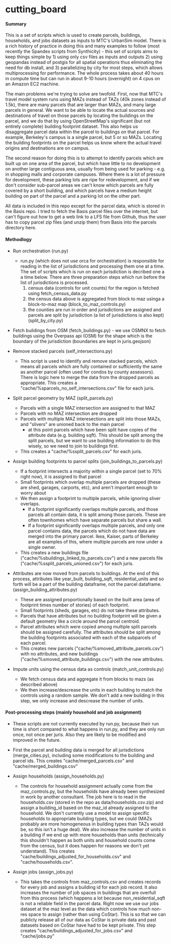 # cutting_board

#### Summary

This is a set of scripts which is used to create parcels, buildings, households, and jobs datasets as inputs to MTC's UrbanSim model.  There is a rich history of practice in doing this and many examples to follow (most recently the Spandex scripts from Synthicity) - this set of scripts aims to keep things simple by 1) using only csv files as inputs and outputs 2) using geopandas instead of postgis for all spatial operations thus eliminating the need for db install, and 3) parallelizing by city for most steps, which allows multiprocessing for performance.  The whole process takes about 40 hours in compute time but can run in about 9-10 hours (overnight) on 4 cpus on an Amazon EC2 machine.

The main problems we're trying to solve are twofold.  First, now that MTC's travel model system runs using MAZs instead of TAZs (40k zones instead of 1.5k), there are many parcels that are larger than MAZs, and many large parcels in general.  We want to be able to locate the actual sources and destinations of travel on those parcels by locating the buildings on the parcel, and we do that by using OpenStreetMap's significant (but not entirely complete) building footprint dataset.  This also helps us disaggregate parcel data within the parcel to buildings on that parcel.  For example, Berkeley's campus is a single parcel, but 5 or so MAZs.  Locating the building footprints on the parcel helps us know where the actual travel origins and destinations are on campus.

The second reason for doing this is to attempt to identify parcels which are built up on one area of the parcel, but which have little to no development on another large contiguous area, usually from being used for parking - e.g. in shopping malls and corporate campuses.  Where there is a lot of pressure for development, these parking lots are ripe for redevelopment, and if we don't consider sub-parcel areas we can't know which parcels are fully covered by a short building, and which parcels have a medium height building on part of the parcel and a parking lot on the other part.

All data is included in this repo except for the parcel data, which is stored in the Basis repo.  I tried to fetch the Basis parcel files over the internet, but can't figure out how to get a web link to a LFS file from Github, thus the user has to copy parcel zip files (and unzip them) from Basis into the parcels directory here.

#### Methodlogy

* Run orchestration (run.py)
  * run.py (which does not use orca for orchestration) is responsible for reading in the list of jurisdictions and processing them one at a time.  The set of scripts which is run on each jurisdiction is decribed one a a time below.  There are three preparation steps which run before the list of jurisdictions is processed.
    1) census data (controls for unit counts) for the region is fetched using fetch_census_data.py
    2) the census data above is aggregated from block to maz usinga a block-to-maz map (block_to_maz_controls.py)
    3) the counties are run in order and jurisdictions are assigned and parcels are split by jurisdiction (a list of jurisdictions is also kept) (split_by_city.py)

* Fetch buildings from OSM (fetch_buildings.py) - we use OSMNX to fetch buildings using the Overpass api (OSM) for the shape which is the boundary of the jurisdiction (boundaries are kept in juris.geojson)

* Remove stacked parcels (self_intersections.py)
  * This script is used to identify and remove stacked parcels, which means all parcels which are fully contained or sufficiently the same as another parcel (often used for condos by county assessors).  There is logic here to merge the data from the dropped parcels as appropriate.  This creates a "cache/%sparcels_no_self_intersections.csv" file for each juris.

* Split parcel geometry by MAZ (split_parcels.py)
  * Parcels with a single MAZ intersection are assigned to that MAZ
  * Parcels with no MAZ intersection are dropped
  * Parcels with multiple MAZ interesections are split into those MAZs, and "slivers" are unioned back to the main parcel
    * at this point parcels which have been split have copies of the attribute data (e.g. building sqft).  This should be split among the split parcels, but we want to use building information to do this wisely, so we need to join to buildings first.
  * This creates a "cache/%ssplit_parcels.csv" for each juris.
    
* Assign building footprints to parcel splits (join_buildings_to_parcels.py)
  * If a footprint intersects a majority within a single parcel (set to 70% right now), it is assigned to that parcel
  * Small footprints which overlap multiple parcels are dropped (these are shed, garages, carports, etc), and aren't important enough to worry about
  * We then assign a footprint to multiple parcels, while ignoring sliver overlaps.
    * If a footprint significantly overlaps multiple parcels, and those parcels all contain data, it is split among those parcels.  These are often townhomes which have separate parcels but share a wall.
    * If a footprint significantly overlaps multiple parcels, and only one parcel contains data, the parcels which do not have data are merged into the primary parcel.  Ikea, Kaiser, parts of Berkeley are all examples of this, where multiple parcels are now under a single owner.
  * This creates a new buildings file ("cache/%sbuildings_linked_to_parcels.csv") and a new parcels file ("cache/%ssplit_parcels_unioned.csv") for each juris.
    
* Attributes are now moved from parcels to buildings.  At the end of this process, attributes like year_built, building_sqft, residential_units and so forth will be a part of the building dataframe, not the parcel dataframe. (assign_building_attributes.py)
  * These are assigned proportionally based on the built area (area of footprint times number of stories) of each footprint.
  * Small footprints (sheds, garages, etc) do not take these attributes.
  * Parcels that have attributes but no building footprint will be given a default geometry like a circle around the parcel centroid.
  * Parcel attributes which were copied among multiple split parcels should be assigned carefully.  The attributes should be split among the building footprints associated with each of the subparcels of each parcel.
  * This creates new parcels ("cache/%smoved_attribute_parcels.csv") with no attributes, and new buildings ("cache/%smoved_attribute_buildings.csv") with the new attributes.

* Impute units using the census data as controls (match_unit_controls.py)
  * We fetch census data and aggregate it from blocks to mazs (as described above)
  * We then increase/descrease the units in each building to match the controls using a random sample.  We don't add a new building in this step, we only increase and descrease the number of units.

#### Post-processing steps (mainly household and job assignment)

* These scripts are not currently executed by run.py, because their run time is short compared to what happens in run.py, and they are only run once, not once per juris.  Also they are likely to be modified and improved in the future.

* First the parcel and building data is merged for all jurisdictions (merge_cities.py), including some modifications to the building and parcel ids.  This creates "cache/merged_parcels.csv" and "cache/merged_buildings.csv"

* Assign households (assign_households.py)
  * The controls for household assignment actually come from the maz_controls.py, but the households have already been synthesized in work by another consultant.  The job here is to read in the households.csv (stored in the repo as data/households.csv.zip) and assign a building_id based on the maz_id already assigned to the household.  We don't currently use a model to assign specific households to appropriate building types, but we could (MAZs probably are more homogeneous in building types than TAZs would be, so this isn't a huge deal).  We also increase the number of units in a building if we end up with more households than units (technically this shouldn't happen as both units and household counts come from the census, but it does happen for reasons we don't yet understand).  This creates "cache/buildings_adjusted_for_households.csv" and "cache/households.csv".
  
* Assign jobs (assign_jobs.py)
  * This takes the controls from maz_controls.csv and creates records for every job and assigns a building id for each job record.  It also increases the number of job spaces in buildings that are overfull from this process (which happens a lot because non_residential_sqft is not a reliable field in the parcel data.  Right now we use our jobs dataset at the maz level as the data which controls how much non-res space to assign (rather than using CoStar).  This is so that we can publicly release all of our data as CoStar is private data and past datasets based on CoStar have had to be kept private.  This step creates "cache/buildings_adjusted_for_jobs.csv" and "cache/jobs.py"
